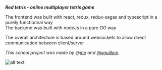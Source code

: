 ***Red tetris - online multiplayer tetris game***

The frontend was built with react, redux, redux-sagas and typescript in a purely functionnal way\
The backend was built with nodeJs in a pure OO way

The overall architecture is based around websockets to allow direct communication between client/server

*This school project was made by @[me](https://github.com/kyazdani42) and [@vguillem](https://github.com/vguillem)*

![alt text](.github/screenshot.png?raw=true "screenshot")
